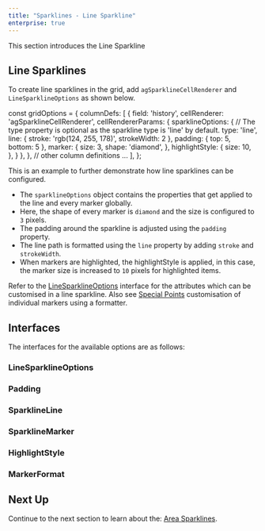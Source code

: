 ```yaml
---
title: "Sparklines - Line Sparkline"
enterprise: true
---
```


This section introduces the Line Sparkline

## Line Sparklines

To create line sparklines in the grid, add `agSparklineCellRenderer` and `LineSparklineOptions` as shown below.

<snippet>
const gridOptions = {
    columnDefs: [
        {
            field: 'history',
            cellRenderer: 'agSparklineCellRenderer',
            cellRendererParams: {
                sparklineOptions: {
                    // The type property is optional as the sparkline type is 'line' by default.
                    type: 'line',
                    line: {
                        stroke: 'rgb(124, 255, 178)',
                        strokeWidth: 2
                    },
                    padding: {
                        top: 5,
                        bottom: 5
                    },
                    marker: {
                        size: 3,
                        shape: 'diamond',
                    },
                    highlightStyle: {
                        size: 10,
                    },
                }
            },
        },
        // other column definitions ...
    ],
};
</snippet>

This is an example to further demonstrate how line sparklines can be configured.

- The `sparklineOptions` object contains the properties that get applied to the line and every marker globally.
- Here, the shape of every marker is `diamond` and the size is configured to `3` pixels.
- The padding around the sparkline is adjusted using the `padding` property.
- The line path is formatted using the `line` property by adding `stroke` and `strokeWidth`.
- When markers are highlighted, the highlightStyle is applied, in this case, the marker size is increased to `10` pixels for highlighted items.

<grid-example title='Line Sparkline' name='line-sparkline' type='generated' options='{ "enterprise": true, "exampleHeight": 585, "modules": ["clientside", "sparklines"] }'></grid-example>

Refer to the [LineSparklineOptions](/sparklines-line-sparkline/#linesparklineoptions) interface for the attributes which can be customised in a line sparkline.
Also see [Special Points](/sparklines-special-points/) customisation of individual markers using a formatter.

## Interfaces
The interfaces for the available options are as follows:

### LineSparklineOptions

<api-documentation source='sparklines-line-sparkline/resources/line-sparkline-api.json' section='LineSparklineOptions'></api-documentation>

### Padding

<api-documentation source='sparklines-line-sparkline/resources/line-sparkline-api.json' section='Padding'></api-documentation>

### SparklineLine

<api-documentation source='sparklines-line-sparkline/resources/line-sparkline-api.json' section='SparklineLine'></api-documentation>

### SparklineMarker

<api-documentation source='sparklines-line-sparkline/resources/line-sparkline-api.json' section='SparklineMarker'></api-documentation>

### HighlightStyle

<api-documentation source='sparklines-line-sparkline/resources/line-sparkline-api.json' section='HighlightStyle'></api-documentation>

### MarkerFormat

<api-documentation source='sparklines-line-sparkline/resources/line-sparkline-api.json' section='MarkerFormat'></api-documentation>


## Next Up

Continue to the next section to learn about the: [Area Sparklines](/sparklines-area-sparkline/).
